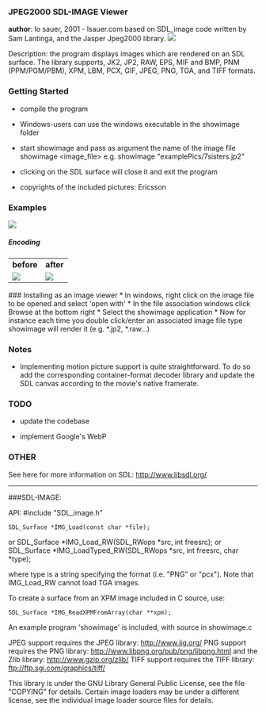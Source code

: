 ### JPEG2000 SDL-IMAGE Viewer 
**author**: lo sauer, 2001 - lsauer.com
based on SDL_image code written by Sam Lantinga, and the Jasper Jpeg2000 library.
<img src="https://lh6.googleusercontent.com/-X8gF5OiNkCQ/UpBlxKMIukI/AAAAAAAACzQ/0z0LD5rrbSg/w100-h50-no/product_sm_sdl_logo.gif">  

Description: the program displays images which are rendered on an SDL surface.
The library supports, JK2, JP2, RAW, EPS, MIF and
BMP, PNM (PPM/PGM/PBM), XPM, LBM, PCX, GIF, JPEG, PNG, TGA, and TIFF formats.

### Getting Started 
 * compile the program
 
 * Windows-users can use the windows executable in the showimage folder
 
 * start showimage and pass as argument the name of the image file showimage <image_file>
  e.g. showimage "examplePics/7sisters.jp2"
  
 * clicking on the SDL surface will close it and exit the program

 * copyrights of the included pictures: Ericsson

### Examples

<img src="https://lh5.googleusercontent.com/-BiySKZnaEwI/UpBlo07cyPI/AAAAAAAACy8/SU_Sczu6XSY/w668-h329-no/sdl_jpeg2000_jp2_lsauer-lorenz-lo-sauer-techshot_3.jpg">

##### Encoding  
<table><tr><td><b>before</b></td><td><b>after</b></td></tr>
<tr><tr><td>
<img src="https://lh5.googleusercontent.com/-ufDbmhwNn70/UpBlozW2Y6I/AAAAAAAACzE/Y4wyz8BtfG4/w350-no/sdl_jpeg2000_jp2_lsauer-lorenz-lo-sauer-techshot_1.jpg">
</td><td>
<img src="https://lh5.googleusercontent.com/-5rzt-tF4_Go/UpBlo5ohypI/AAAAAAAACzI/yCGEQ45tZRA/w350-no/sdl_jpeg2000_jp2_lsauer-lorenz-lo-sauer-techshot_2.jpg">
</td></tr></table>
### Installing as an image viewer
 * In windows, right click on the image file to be opened and select 'open with'
 * In the file association windows click Browse at the bottom right
 * Select the showimage application
 * Now for instance each time you double click/enter an associated image file type showimage will
   render it (e.g. *.jp2, *.raw...)

### Notes
 * Implementing motion picture support is quite straightforward. To do so add the corresponding container-format decoder library
  and update the SDL canvas according to the movie's native framerate.

### TODO
 * update the codebase
 
 * implement Google's WebP


### OTHER
See here for more information on SDL:
http://www.libsdl.org/

-----

###SDL-IMAGE:

API:
#include "SDL_image.h"

	SDL_Surface *IMG_Load(const char *file);
or
	SDL_Surface *IMG_Load_RW(SDL_RWops *src, int freesrc);
or
	SDL_Surface *IMG_LoadTyped_RW(SDL_RWops *src, int freesrc, char *type);

where type is a string specifying the format (i.e. "PNG" or "pcx").
Note that IMG_Load_RW cannot load TGA images.

To create a surface from an XPM image included in C source, use:

	SDL_Surface *IMG_ReadXPMFromArray(char **xpm);

An example program 'showimage' is included, with source in showimage.c

JPEG support requires the JPEG library: http://www.ijg.org/
PNG support requires the PNG library: http://www.libpng.org/pub/png/libpng.html
    and the Zlib library: http://www.gzip.org/zlib/
TIFF support requires the TIFF library: ftp://ftp.sgi.com/graphics/tiff/

This library is under the GNU Library General Public License, see the file
"COPYING" for details.  Certain image loaders may be under a different
license, see the individual image loader source files for details.  
